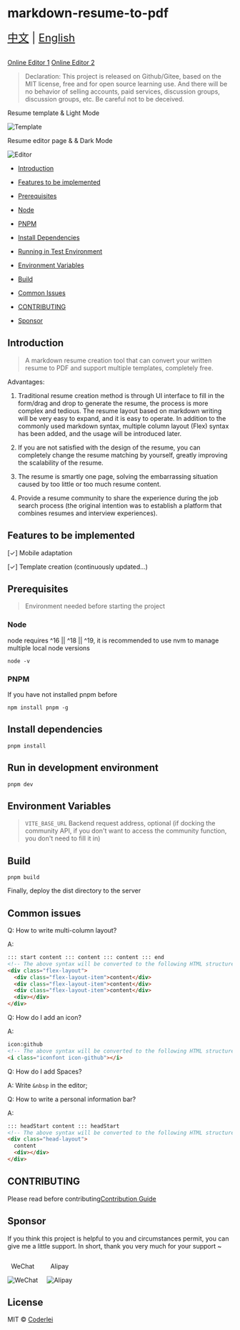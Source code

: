 # markdown-resume-to-pdf

<div style="font-size: 1.5rem;">
  <a href="./README.md">中文</a> |
  <a href="./README.en.md">English</a>
</div>
</br>

[Online Editor 1](http://codeleilei.gitee.io/markdown2pdf/) [Online Editor 2](https://acmenlei.github.io/markdown-resume-to-pdf/dist/)

> Declaration: This project is released on Github/Gitee, based on the MIT license, free and for open source learning use. And there will be no behavior of selling accounts, paid services, discussion groups, discussion groups, etc. Be careful not to be deceived.

<p>Resume template & Light Mode<p>
<img style="max-width: 1000px" src="./docs/templates.png" alt="Template" />
<p>Resume editor page & & Dark Mode<p>
<img style="max-width: 1000px" src="./docs/editor.png" alt="Editor" />

- [Introduction](#introduction)

- [Features to be implemented](#features-to-be-implemented)

- [Prerequisites](#prerequisites)

- [Node](#node)

- [PNPM](#pnpm)

- [Install Dependencies](#install-dependencies)

- [Running in Test Environment](#run-in-development-environment)

- [Environment Variables](#environment-variables)

- [Build](#build)

- [Common Issues](#common-issues)

- [CONTRIBUTING](#contributing)

- [Sponsor](#sponsor)

## Introduction

> A markdown resume creation tool that can convert your written resume to PDF and support multiple templates, completely free.

Advantages:

1. Traditional resume creation method is through UI interface to fill in the form/drag and drop to generate the resume, the process is more complex and tedious. The resume layout based on markdown writing will be very easy to expand, and it is easy to operate. In addition to the commonly used markdown syntax, multiple column layout (Flex) syntax has been added, and the usage will be introduced later.

2. If you are not satisfied with the design of the resume, you can completely change the resume matching by yourself, greatly improving the scalability of the resume.

3. The resume is smartly one page, solving the embarrassing situation caused by too little or too much resume content.

4. Provide a resume community to share the experience during the job search process (the original intention was to establish a platform that combines resumes and interview experiences).

## Features to be implemented

[✓] Mobile adaptation

[✓] Template creation (continuously updated...)

## Prerequisites

> Environment needed before starting the project

### Node

node requires ^16 || ^18 || ^19, it is recommended to use nvm to manage multiple local node versions

```shell
node -v
```

### PNPM

If you have not installed pnpm before

```shell
npm install pnpm -g
```

## Install dependencies

```shell
pnpm install
```

## Run in development environment

```shell
pnpm dev
```

## Environment Variables

> `VITE_BASE_URL` Backend request address, optional (if docking the community API, if you don't want to access the community function, you don't need to fill it in)

## Build

```shell
pnpm build
```

Finally, deploy the dist directory to the server

## Common issues

Q: How to write multi-column layout?

A:

```html
::: start content ::: content ::: content ::: end
<!-- The above syntax will be converted to the following HTML structure (three-column layout) -->
<div class="flex-layout">
  <div class="flex-layout-item">content</div>
  <div class="flex-layout-item">content</div>
  <div class="flex-layout-item">content</div>
  <div></div>
</div>
```

Q: How do I add an icon?

A:

```html
icon:github
<!-- The above syntax will be converted to the following HTML structure -->
<i class="iconfont icon-github"></i>
```

Q: How do I add Spaces?

A: Write `&nbsp` in the editor;

Q: How to write a personal information bar?

A:

```html
::: headStart content ::: headStart
<!-- The above syntax will be converted to the following HTML structure -->
<div class="head-layout">
  content
  <div></div>
</div>
```

## CONTRIBUTING

Please read before contributing[Contribution Guide](./CONTRIBUTING.md)

## Sponsor

If you think this project is helpful to you and circumstances permit, you can give me a little support. In short, thank you very much for your support ~

<div style="display: flex; gap: 20px;">
	<div style="text-align: center">
		<p>WeChat</p>
		<img style="max-width: 165px" src="./docs/wechat.jpg" alt="WeChat" />
	</div>
	<div style="text-align: center">
		<p>Alipay</p>
		<img style="max-width: 150px" src="./docs/alipay.jpg" alt="Alipay" />
	</div>
</div>

## License

MIT © [Coderlei](./license)
